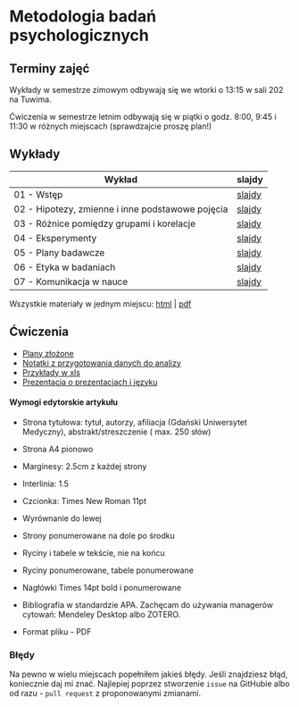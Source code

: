 # Metodologia badań psychologicznych


## Terminy zajęć

Wykłady w semestrze zimowym odbywają się we wtorki o 13:15 w sali 202 na Tuwima.

Ćwiczenia w semestrze letnim odbywają się w piątki o godz. 8:00, 9:45 i 11:30 w różnych miejscach (sprawdzajcie proszę plan!)

## Wykłady

Wykład | slajdy
------ | --------
01 - Wstęp | [slajdy](w01_intro.html)
02 - Hipotezy, zmienne i inne podstawowe pojęcia | [slajdy](w02.html)
03 - Różnice pomiędzy grupami i korelacje | [slajdy](w03.html)
04 - Eksperymenty | [slajdy](w04.html)
05 - Plany badawcze | [slajdy](w05.html)
06 - Etyka w badaniach | [slajdy](w06.html)
07 - Komunikacja w nauce | [slajdy](w07.html)

Wszystkie materiały w jednym miejscu: [html](mbp_all.html) | [pdf](mbp_all.pdf)

## Ćwiczenia

- [Plany złożone](cw/plany_zlozone.html)
- [Notatki z przygotowania danych do analizy](cw/wymogi_dane.html)
- [Przykłady w xls](cw/przygotowanie_danych_przyklad/przyklady.zip)
- [Prezentacja o prezentacjach i języku](cw/z04DobrePrezentacje.pptx)


#### Wymogi edytorskie artykułu

- Strona tytułowa: tytuł, autorzy, afiliacja (Gdański Uniwersytet Medyczny), abstrakt/streszczenie ( max. 250 słów)

- Strona A4 pionowo
- Marginesy: 2.5cm z każdej strony
- Interlinia: 1.5
- Czcionka: Times New Roman 11pt
- Wyrównanie do lewej
- Strony ponumerowane na dole po środku
- Ryciny i tabele w tekście, nie na końcu
- Ryciny ponumerowane, tabele ponumerowane
- Nagłówki Times 14pt bold i ponumerowane

- Bibliografia w standardzie APA. Zachęcam do używania managerów cytowań: Mendeley Desktop albo ZOTERO. 

- Format pliku - PDF



### Błędy
Na pewno w wielu miejscach popełniłem jakieś błędy. Jeśli znajdziesz błąd, koniecznie daj mi znać. Najlepiej poprzez stworzenie `issue` na GitHubie albo od razu - `pull request` z proponowanymi zmianami.
